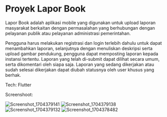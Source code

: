 # Proyek Lapor Book

Lapor Book adalah aplikasi mobile yang digunakan untuk upload laporan masyarakat berkaitan dengan permasalahan yang berhubungan dengan pelayanan publik atau pelayanan administrasi pemerintahan.

Pengguna harus melakukan registrasi dan login terlebih dahulu untuk dapat menambahkan laporan, selanjutnya dengan menuliskan deskripsi serta upload gambar pendukung, pengguna dapat memposting laporan kepada instansi tertentu. Laporan yang telah di-submit dapat dilihat secara umum, serta dikomentari oleh siapa saja. Laporan yang sedang dikerjakan atau sudah selesai dikerjakan dapat diubah statusnya oleh user khusus yang berhak.

Tech: Flutter

Screenshoot:

![Screenshot_1704379141](https://github.com/Ahnafudin/lapor_book_bk/assets/60334653/e0c49114-e007-4e1c-a5ef-a0ab4389cbe1)
![Screenshot_1704379138](https://github.com/Ahnafudin/lapor_book_bk/assets/60334653/c491fea3-4b52-4579-bf30-6b8e177295cc)
![Screenshot_1704379132](https://github.com/Ahnafudin/lapor_book_bk/assets/60334653/712be4c0-ee70-49db-b233-53e002be8828)
![Screenshot_1704378482](https://github.com/Ahnafudin/lapor_book_bk/assets/60334653/f5279328-e80e-43ac-90e5-68d40ec5e34f)
